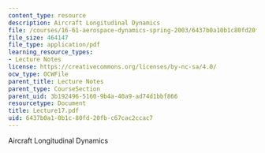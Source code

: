 ```yaml
---
content_type: resource
description: Aircraft Longitudinal Dynamics
file: /courses/16-61-aerospace-dynamics-spring-2003/6437b0a10b1c80fd20fbc67cac2ccac7_Lecture17.pdf
file_size: 464147
file_type: application/pdf
learning_resource_types:
- Lecture Notes
license: https://creativecommons.org/licenses/by-nc-sa/4.0/
ocw_type: OCWFile
parent_title: Lecture Notes
parent_type: CourseSection
parent_uid: 3b192496-5160-9b4a-40a9-ad74d1bbf866
resourcetype: Document
title: Lecture17.pdf
uid: 6437b0a1-0b1c-80fd-20fb-c67cac2ccac7
---
```

Aircraft Longitudinal Dynamics